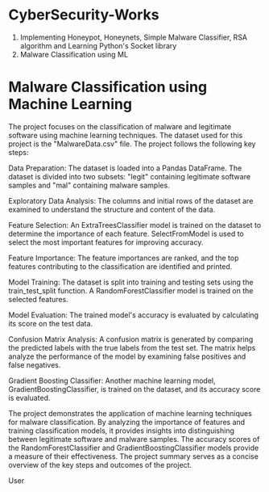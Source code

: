 # CyberSecurity-Works
1. Implementing Honeypot, Honeynets, Simple Malware Classifier, RSA algorithm and Learning Python's Socket library
2. Malware Classification using ML

# Malware Classification using Machine Learning

The project focuses on the classification of malware and legitimate software using machine learning techniques. The dataset used for this project is the "MalwareData.csv" file. The project follows the following key steps:

Data Preparation: The dataset is loaded into a Pandas DataFrame. The dataset is divided into two subsets: "legit" containing legitimate software samples and "mal" containing malware samples.

Exploratory Data Analysis: The columns and initial rows of the dataset are examined to understand the structure and content of the data.

Feature Selection: An ExtraTreesClassifier model is trained on the dataset to determine the importance of each feature. SelectFromModel is used to select the most important features for improving accuracy.

Feature Importance: The feature importances are ranked, and the top features contributing to the classification are identified and printed.

Model Training: The dataset is split into training and testing sets using the train_test_split function. A RandomForestClassifier model is trained on the selected features.

Model Evaluation: The trained model's accuracy is evaluated by calculating its score on the test data.

Confusion Matrix Analysis: A confusion matrix is generated by comparing the predicted labels with the true labels from the test set. The matrix helps analyze the performance of the model by examining false positives and false negatives.

Gradient Boosting Classifier: Another machine learning model, GradientBoostingClassifier, is trained on the dataset, and its accuracy score is evaluated.

The project demonstrates the application of machine learning techniques for malware classification. By analyzing the importance of features and training classification models, it provides insights into distinguishing between legitimate software and malware samples. The accuracy scores of the RandomForestClassifier and GradientBoostingClassifier models provide a measure of their effectiveness. The project summary serves as a concise overview of the key steps and outcomes of the project.





User
